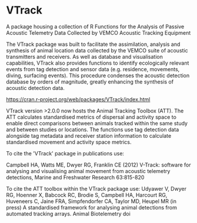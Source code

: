 # VTrack

A package housing a collection of R Functions for the Analysis of Passive Acoustic Telemetry Data Collected by VEMCO Acoustic Tracking Equipment

The VTrack package was built to facilitate the assimilation, analysis and synthesis of animal location data collected by the VEMCO suite of acoustic transmitters and receivers. As well as database and visualisation capabilities, VTrack also provides functions to identify ecologically relevant events from tag detection and sensor data (e.g. residence, movements, diving, surfacing events). This procedure condenses the acoustic detection database by orders of magnitude, greatly enhancing the synthesis of acoustic detection data.

https://cran.r-project.org/web/packages/VTrack/index.html

VTrack version >2.0.0 now hosts the Animal Tracking Toolbox (ATT). The ATT calculates standardised metrics of dispersal and activity space to enable direct comparisons between animals tracked within the same study and between studies or locations. The functions use tag detection data alongside tag metadata and receiver station information to calculate standardised movement and activity space metrics. 

To cite the 'VTrack' package in publications use:

Campbell HA, Watts ME, Dwyer RG, Franklin CE (2012) V-Track: software for analysing and visualising animal movement from acoustic telemetry detections, Marine and Freshwater Research 63:815-820

To cite the ATT toolbox within the VTrack package use:
Udyawer V, Dwyer RG, Hoenner X, Babcock RC, Brodie S, Campbell HA, Harcourt RG, Huveneers C, Jaine FRA, Simpfendorfer CA, Taylor MD, Heupel MR (in press) A standardised framework for analysing animal detections from automated tracking arrays. Animal Biotelemetry doi
